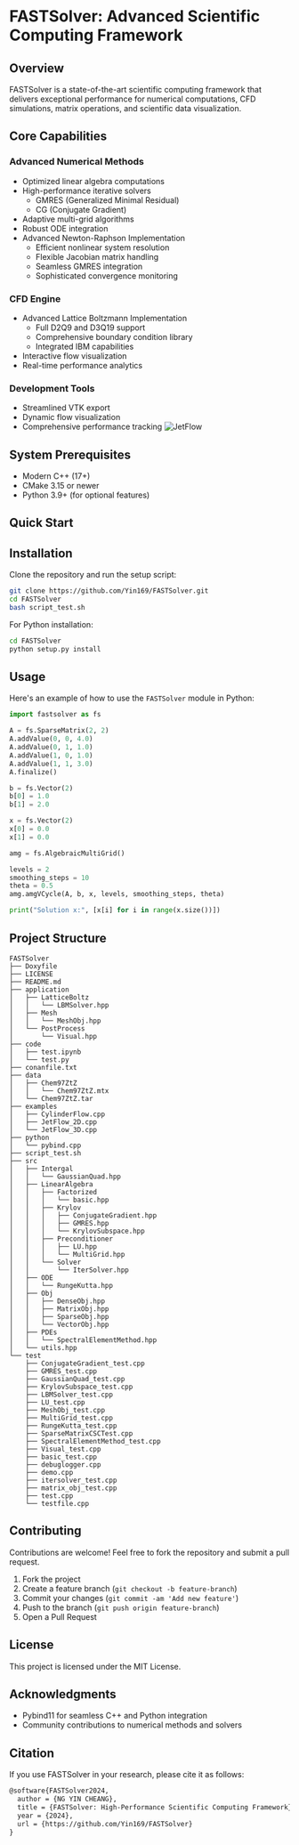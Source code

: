 # FASTSolver: Advanced Scientific Computing Framework
## Overview
FASTSolver is a state-of-the-art scientific computing framework that delivers exceptional performance for numerical computations, CFD simulations, matrix operations, and scientific data visualization.
## Core Capabilities
### Advanced Numerical Methods
- Optimized linear algebra computations
- High-performance iterative solvers
  - GMRES (Generalized Minimal Residual)
  - CG (Conjugate Gradient)
- Adaptive multi-grid algorithms
- Robust ODE integration
- Advanced Newton-Raphson Implementation
  - Efficient nonlinear system resolution
  - Flexible Jacobian matrix handling
  - Seamless GMRES integration
  - Sophisticated convergence monitoring
### CFD Engine
- Advanced Lattice Boltzmann Implementation
  - Full D2Q9 and D3Q19 support
  - Comprehensive boundary condition library
  - Integrated IBM capabilities
- Interactive flow visualization
- Real-time performance analytics
### Development Tools
- Streamlined VTK export
- Dynamic flow visualization
- Comprehensive performance tracking
![JetFlow](https://github.com/Yin169/FASTSolver/blob/dev/doc/pic_1.png)
## System Prerequisites
- Modern C++ (17+)
- CMake 3.15 or newer
- Python 3.9+ (for optional features)
## Quick Start

## Installation

Clone the repository and run the setup script:

```bash
git clone https://github.com/Yin169/FASTSolver.git
cd FASTSolver
bash script_test.sh
```

For Python installation:

```bash
cd FASTSolver
python setup.py install
```

## Usage

Here's an example of how to use the `FASTSolver` module in Python:

```python
import fastsolver as fs

A = fs.SparseMatrix(2, 2)
A.addValue(0, 0, 4.0)
A.addValue(0, 1, 1.0)
A.addValue(1, 0, 1.0)
A.addValue(1, 1, 3.0)
A.finalize()

b = fs.Vector(2)
b[0] = 1.0
b[1] = 2.0

x = fs.Vector(2)
x[0] = 0.0
x[1] = 0.0

amg = fs.AlgebraicMultiGrid()

levels = 2
smoothing_steps = 10
theta = 0.5
amg.amgVCycle(A, b, x, levels, smoothing_steps, theta)

print("Solution x:", [x[i] for i in range(x.size())])
```

## Project Structure

```
FASTSolver
├── Doxyfile
├── LICENSE
├── README.md
├── application
│   ├── LatticeBoltz
│   │   └── LBMSolver.hpp
│   ├── Mesh
│   │   └── MeshObj.hpp
│   └── PostProcess
│       └── Visual.hpp
├── code
│   ├── test.ipynb
│   └── test.py
├── conanfile.txt
├── data
│   ├── Chem97ZtZ
│   │   └── Chem97ZtZ.mtx
│   └── Chem97ZtZ.tar
├── examples
│   ├── CylinderFlow.cpp
│   ├── JetFlow_2D.cpp
│   └── JetFlow_3D.cpp
├── python
│   └── pybind.cpp
├── script_test.sh
├── src
│   ├── Intergal
│   │   └── GaussianQuad.hpp
│   ├── LinearAlgebra
│   │   ├── Factorized
│   │   │   └── basic.hpp
│   │   ├── Krylov
│   │   │   ├── ConjugateGradient.hpp
│   │   │   ├── GMRES.hpp
│   │   │   └── KrylovSubspace.hpp
│   │   ├── Preconditioner
│   │   │   ├── LU.hpp
│   │   │   └── MultiGrid.hpp
│   │   └── Solver
│   │       └── IterSolver.hpp
│   ├── ODE
│   │   └── RungeKutta.hpp
│   ├── Obj
│   │   ├── DenseObj.hpp
│   │   ├── MatrixObj.hpp
│   │   ├── SparseObj.hpp
│   │   └── VectorObj.hpp
│   ├── PDEs
│   │   └── SpectralElementMethod.hpp
│   └── utils.hpp
└── test
    ├── ConjugateGradient_test.cpp
    ├── GMRES_test.cpp
    ├── GaussianQuad_test.cpp
    ├── KrylovSubspace_test.cpp
    ├── LBMSolver_test.cpp
    ├── LU_test.cpp
    ├── MeshObj_test.cpp
    ├── MultiGrid_test.cpp
    ├── RungeKutta_test.cpp
    ├── SparseMatrixCSCTest.cpp
    ├── SpectralElementMethod_test.cpp
    ├── Visual_test.cpp
    ├── basic_test.cpp
    ├── debuglogger.cpp
    ├── demo.cpp
    ├── itersolver_test.cpp
    ├── matrix_obj_test.cpp
    ├── test.cpp
    └── testfile.cpp
```

## Contributing

Contributions are welcome! Feel free to fork the repository and submit a pull request.

1. Fork the project
2. Create a feature branch (`git checkout -b feature-branch`)
3. Commit your changes (`git commit -am 'Add new feature'`)
4. Push to the branch (`git push origin feature-branch`)
5. Open a Pull Request

## License

This project is licensed under the MIT License.

## Acknowledgments

- Pybind11 for seamless C++ and Python integration
- Community contributions to numerical methods and solvers

## Citation

If you use FASTSolver in your research, please cite it as follows:

```markdown
@software{FASTSolver2024,
  author = {NG YIN CHEANG},
  title = {FASTSolver: High-Performance Scientific Computing Framework},
  year = {2024},
  url = {https://github.com/Yin169/FASTSolver}
}
```

